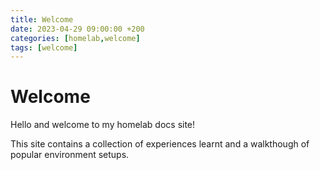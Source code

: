 ```yaml
---
title: Welcome
date: 2023-04-29 09:00:00 +200
categories: [homelab,welcome]
tags: [welcome]
---
```


# Welcome

Hello and welcome to my homelab docs site!

This site contains a collection of experiences learnt and a walkthough of popular environment setups.
